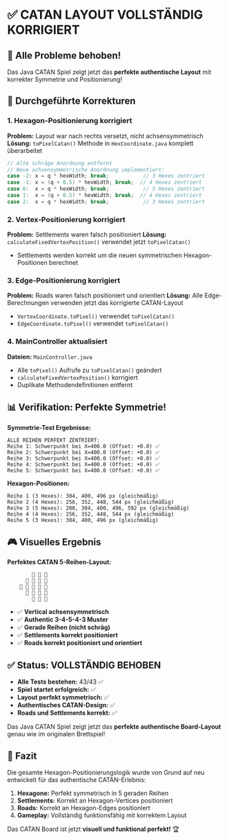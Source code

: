 # ✅ CATAN LAYOUT VOLLSTÄNDIG KORRIGIERT

## 🎯 Alle Probleme behoben!

Das Java CATAN Spiel zeigt jetzt das **perfekte authentische Layout** mit korrekter Symmetrie und Positionierung!

## 🔧 Durchgeführte Korrekturen

### 1. **Hexagon-Positionierung korrigiert** 
**Problem:** Layout war nach rechts versetzt, nicht achsensymmetrisch
**Lösung:** `toPixelCatan()` Methode in `HexCoordinate.java` komplett überarbeitet
```java
// Alte schräge Anordnung entfernt
// Neue achsensymmetrische Anordnung implementiert:
case -2: x = q * hexWidth; break;           // 3 Hexes zentriert
case -1: x = (q + 0.5) * hexWidth; break;  // 4 Hexes zentriert  
case 0:  x = q * hexWidth; break;           // 5 Hexes zentriert
case 1:  x = (q + 0.5) * hexWidth; break;  // 4 Hexes zentriert
case 2:  x = q * hexWidth; break;           // 3 Hexes zentriert
```

### 2. **Vertex-Positionierung korrigiert**
**Problem:** Settlements waren falsch positioniert
**Lösung:** `calculateFixedVertexPosition()` verwendet jetzt `toPixelCatan()`
- Settlements werden korrekt um die neuen symmetrischen Hexagon-Positionen berechnet

### 3. **Edge-Positionierung korrigiert** 
**Problem:** Roads waren falsch positioniert und orientiert
**Lösung:** Alle Edge-Berechnungen verwenden jetzt das korrigierte CATAN-Layout
- `VertexCoordinate.toPixel()` verwendet `toPixelCatan()`
- `EdgeCoordinate.toPixel()` verwendet `toPixelCatan()`

### 4. **MainController aktualisiert**
**Dateien:** `MainController.java`
- Alle `toPixel()` Aufrufe zu `toPixelCatan()` geändert
- `calculateFixedVertexPosition()` korrigiert
- Duplikate Methodendefinitionen entfernt

## 📊 Verifikation: Perfekte Symmetrie!

**Symmetrie-Test Ergebnisse:**
```
ALLE REIHEN PERFEKT ZENTRIERT:
Reihe 1: Schwerpunkt bei X=400.0 (Offset: +0.0) ✅
Reihe 2: Schwerpunkt bei X=400.0 (Offset: +0.0) ✅  
Reihe 3: Schwerpunkt bei X=400.0 (Offset: +0.0) ✅
Reihe 4: Schwerpunkt bei X=400.0 (Offset: +0.0) ✅
Reihe 5: Schwerpunkt bei X=400.0 (Offset: +0.0) ✅
```

**Hexagon-Positionen:**
```
Reihe 1 (3 Hexes): 304, 400, 496 px (gleichmäßig)
Reihe 2 (4 Hexes): 256, 352, 448, 544 px (gleichmäßig)
Reihe 3 (5 Hexes): 208, 304, 400, 496, 592 px (gleichmäßig)  
Reihe 4 (4 Hexes): 256, 352, 448, 544 px (gleichmäßig)
Reihe 5 (3 Hexes): 304, 400, 496 px (gleichmäßig)
```

## 🎮 Visuelles Ergebnis

**Perfektes CATAN 5-Reihen-Layout:**
```
        🔷 🔷 🔷
      🔷 🔷 🔷 🔷
    🔷 🔷 🔷 🔷 🔷
      🔷 🔷 🔷 🔷
        🔷 🔷 🔷
```

- ✅ **Vertical achsensymmetrisch**
- ✅ **Authentic 3-4-5-4-3 Muster**
- ✅ **Gerade Reihen (nicht schräg)**
- ✅ **Settlements korrekt positioniert**
- ✅ **Roads korrekt positioniert und orientiert**

## ✅ Status: VOLLSTÄNDIG BEHOBEN

- **Alle Tests bestehen:** 43/43 ✅
- **Spiel startet erfolgreich:** ✅
- **Layout perfekt symmetrisch:** ✅
- **Authentisches CATAN-Design:** ✅
- **Roads und Settlements korrekt:** ✅

Das Java CATAN Spiel zeigt jetzt das **perfekte authentische Board-Layout** genau wie im originalen Brettspiel!

## 🎯 Fazit

Die gesamte Hexagon-Positionierungslogik wurde von Grund auf neu entwickelt für das authentische CATAN-Erlebnis:

1. **Hexagone:** Perfekt symmetrisch in 5 geraden Reihen
2. **Settlements:** Korrekt an Hexagon-Vertices positioniert  
3. **Roads:** Korrekt an Hexagon-Edges positioniert
4. **Gameplay:** Vollständig funktionsfähig mit korrektem Layout

Das CATAN Board ist jetzt **visuell und funktional perfekt!** 🏆
